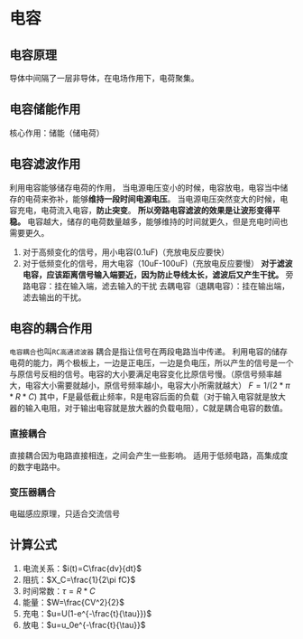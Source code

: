 # 电容

## 电容原理
导体中间隔了一层非导体，在电场作用下，电荷聚集。

## 电容储能作用
核心作用：储能（储电荷）

## 电容滤波作用
利用电容能够储存电荷的作用，
当电源电压变小的时候，电容放电，电容当中储存的电荷来弥补，能够**维持一段时间电源电压**。
当电源电压突然变大的时候，电容充电，电荷流入电容，**防止突变**。
**所以旁路电容滤波的效果是让波形变得平稳。**
电容越大，储存的电荷数量越多，能够维持的时间就更久，但是充电时间也需要更久。
1. 对于高频变化的信号，用小电容(0.1uF)（充放电反应要快）
1. 对于低频变化的信号，用大电容（10uF-100uF)（充放电反应要慢）
**对于滤波电容，应该距离信号输入端要近，因为防止导线太长，滤波后又产生干扰。**
旁路电容：挂在输入端，滤去输入的干扰
去耦电容（退耦电容）：挂在输出端，滤去输出的干扰。

## 电容的耦合作用
`电容耦合`也叫`RC高通滤波器`
耦合是指让信号在两段电路当中传递。
利用电容的储存电荷的能力，两个极板上，一边是正电压，一边是负电压，所以产生的信号是一个与原信号反相的信号。电容的大小要满足电容变化比原信号慢。（原信号频率越大，电容大小需要就越小，原信号频率越小，电容大小所需就越大）
$F=1/(2*\pi *R*C)$
其中，F是最低截止频率，R是电容后面的负载（对于输入电容就是放大器的输入电阻，对于输出电容就是放大器的负载电阻），C就是耦合电容的数值。

### 直接耦合
直接耦合因为电路直接相连，之间会产生一些影响。
适用于低频电路，高集成度的数字电路中。

### 变压器耦合
电磁感应原理，只适合交流信号

## 计算公式

1. 电流关系：$i(t)=C\frac{dv}{dt}$
2. 阻抗：$X_C=\frac{1}{2\pi fC}$
3. 时间常数：$\tau=R*C$
4. 能量：$W=\frac{CV^2}{2}$
5. 充电：$u=U(1-e^{-\frac{t}{\tau}})$
6. 放电：$u=u_0e^{-\frac{t}{\tau}}$